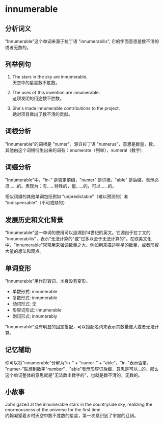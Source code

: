 # innumerable

## 分析词义

  

"Innumerable"这个单词来源于拉丁语 "innumerabilis", 它的字面意思是数不清的或者无数的。

  

## 列举例句

  

1.  The stars in the sky are innumerable.  
    天空中的星星数不胜数。
    
      
    
2.  The uses of this invention are innumerable.  
    这项发明的用途数不胜数。
    
      
    
3.  She's made innumerable contributions to the project.  
    她对项目做出了数不清的贡献。
    
      
    

  

## 词根分析

  

"Innumerable"的词根是 "numer"，源自拉丁语 "numerus"，意思是数量，数。其他由这个词根衍生出来的词有：enumerate（列举），numeral（数字）

  

## 词缀分析

  

"Innumerable"中，"in-" 是否定前缀，"numer" 是词根，"able" 是后缀，表示必须……的。表现为：有……特性的，能……的，可以……的。

  

相似词缀的其他单词包括例如 "unpredictable"（难以预测的）和 "indispensable"（不可或缺的）

  

## 发展历史和文化背景

  

"Innumerable"这一单词的使用可以追溯到14世纪的英文。它源自于拉丁文的 "innumerabilis"，表示"无法计算的"或"过多以至于无法计算的"。在欧美文化中，"innumerable"常常用来强调数量之大，例如用来描述星星的数量，或者形容大量的想法和观点。

  

## 单词变形

  

"Innumerable"用作形容词，本身没有变形。

  

*   单数形式: innumerable
*   复数形式: innumerable
*   动词形式: 无
*   形容词形式: innumerable
*   副词形式: innumerably

  

"Innumerable"没有明显的固定搭配，可以搭配名词来表示其数量庞大或者无法计算。

  

## 记忆辅助

  

你可以将"innumerable"分解为"in-" + "numer-" + "able"，"in-"表示否定， "numer-"联想到数字"number"，"able"表示形容词后缀，意思是可以...的。那么这个单词整体的意思就是"无法数出数字的"，也就是数不清的，无数的。

  

## 小故事

  

John gazed at the innumerable stars in the countryside sky, realizing the enormousness of the universe for the first time.  
约翰凝望着乡村天空中数不胜数的星星，第一次意识到了宇宙的辽阔。
